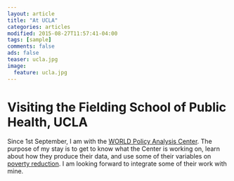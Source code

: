 ```yaml
---
layout: article
title: "At UCLA"
categories: articles
modified: 2015-08-27T11:57:41-04:00
tags: [sample]
comments: false
ads: false
teaser: ucla.jpg
image:
  feature: ucla.jpg
---
```


# Visiting the Fielding School of Public Health, UCLA

Since 1st September, I am with the [WORLD Policy Analysis Center](http://worldpolicycenter.org/). The purpose of my stay is to get to know what the Center is working on, learn about how they produce their data, and use some of their variables on [poverty reduction](http://worldpolicycenter.org/topics/poverty/policies). I am looking forward to integrate some of their work with mine.
